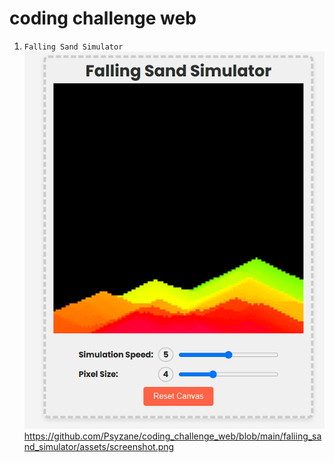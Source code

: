 # coding challenge web

1. `Falling Sand Simulator`
![Falling Sand Simulator Screenshot](faliing_sand_simulator/assets/screenshot.png)
https://github.com/Psyzane/coding_challenge_web/blob/main/faliing_sand_simulator/assets/screenshot.png
